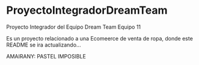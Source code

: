 # ProyectoIntegradorDreamTeam
Proyecto Integrador del Equipo Dream Team Equipo 11

Es un proyecto relacionado a una Ecomeerce de venta de ropa, donde este README se ira actualizando...

AMAIRANY: PASTEL IMPOSIBLE